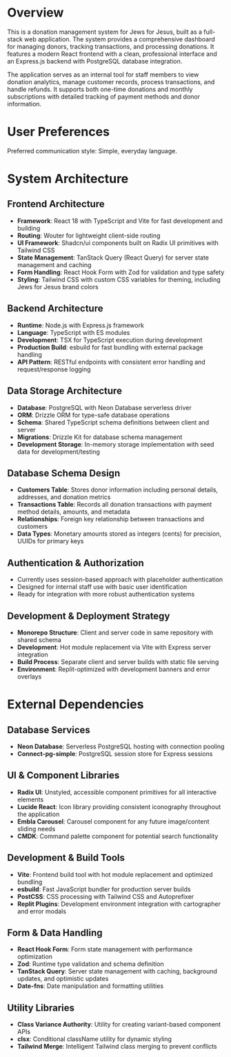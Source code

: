 # Overview

This is a donation management system for Jews for Jesus, built as a full-stack web application. The system provides a comprehensive dashboard for managing donors, tracking transactions, and processing donations. It features a modern React frontend with a clean, professional interface and an Express.js backend with PostgreSQL database integration.

The application serves as an internal tool for staff members to view donation analytics, manage customer records, process transactions, and handle refunds. It supports both one-time donations and monthly subscriptions with detailed tracking of payment methods and donor information.

# User Preferences

Preferred communication style: Simple, everyday language.

# System Architecture

## Frontend Architecture
- **Framework**: React 18 with TypeScript and Vite for fast development and building
- **Routing**: Wouter for lightweight client-side routing
- **UI Framework**: Shadcn/ui components built on Radix UI primitives with Tailwind CSS
- **State Management**: TanStack Query (React Query) for server state management and caching
- **Form Handling**: React Hook Form with Zod for validation and type safety
- **Styling**: Tailwind CSS with custom CSS variables for theming, including Jews for Jesus brand colors

## Backend Architecture
- **Runtime**: Node.js with Express.js framework
- **Language**: TypeScript with ES modules
- **Development**: TSX for TypeScript execution during development
- **Production Build**: esbuild for fast bundling with external package handling
- **API Pattern**: RESTful endpoints with consistent error handling and request/response logging

## Data Storage Architecture
- **Database**: PostgreSQL with Neon Database serverless driver
- **ORM**: Drizzle ORM for type-safe database operations
- **Schema**: Shared TypeScript schema definitions between client and server
- **Migrations**: Drizzle Kit for database schema management
- **Development Storage**: In-memory storage implementation with seed data for development/testing

## Database Schema Design
- **Customers Table**: Stores donor information including personal details, addresses, and donation metrics
- **Transactions Table**: Records all donation transactions with payment method details, amounts, and metadata
- **Relationships**: Foreign key relationship between transactions and customers
- **Data Types**: Monetary amounts stored as integers (cents) for precision, UUIDs for primary keys

## Authentication & Authorization
- Currently uses session-based approach with placeholder authentication
- Designed for internal staff use with basic user identification
- Ready for integration with more robust authentication systems

## Development & Deployment Strategy
- **Monorepo Structure**: Client and server code in same repository with shared schema
- **Development**: Hot module replacement via Vite with Express server integration
- **Build Process**: Separate client and server builds with static file serving
- **Environment**: Replit-optimized with development banners and error overlays

# External Dependencies

## Database Services
- **Neon Database**: Serverless PostgreSQL hosting with connection pooling
- **Connect-pg-simple**: PostgreSQL session store for Express sessions

## UI & Component Libraries
- **Radix UI**: Unstyled, accessible component primitives for all interactive elements
- **Lucide React**: Icon library providing consistent iconography throughout the application
- **Embla Carousel**: Carousel component for any future image/content sliding needs
- **CMDK**: Command palette component for potential search functionality

## Development & Build Tools
- **Vite**: Frontend build tool with hot module replacement and optimized bundling
- **esbuild**: Fast JavaScript bundler for production server builds
- **PostCSS**: CSS processing with Tailwind CSS and Autoprefixer
- **Replit Plugins**: Development environment integration with cartographer and error modals

## Form & Data Handling
- **React Hook Form**: Form state management with performance optimization
- **Zod**: Runtime type validation and schema definition
- **TanStack Query**: Server state management with caching, background updates, and optimistic updates
- **Date-fns**: Date manipulation and formatting utilities

## Utility Libraries
- **Class Variance Authority**: Utility for creating variant-based component APIs
- **clsx**: Conditional className utility for dynamic styling
- **Tailwind Merge**: Intelligent Tailwind class merging to prevent conflicts